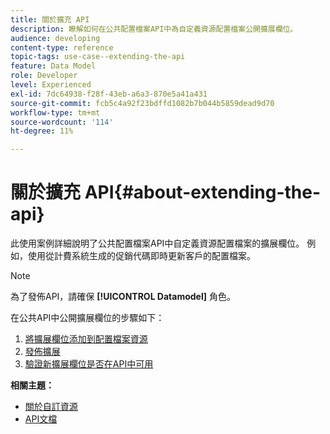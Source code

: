 ```yaml
---
title: 關於擴充 API
description: 瞭解如何在公共配置檔案API中為自定義資源配置檔案公開擴展欄位。
audience: developing
content-type: reference
topic-tags: use-case--extending-the-api
feature: Data Model
role: Developer
level: Experienced
exl-id: 7dc64938-f28f-43eb-a6a3-870e5a41a431
source-git-commit: fcb5c4a92f23bdffd1082b7b044b5859dead9d70
workflow-type: tm+mt
source-wordcount: '114'
ht-degree: 11%

---
```


# 關於擴充 API{#about-extending-the-api}

此使用案例詳細說明了公共配置檔案API中自定義資源配置檔案的擴展欄位。 例如，使用從計費系統生成的促銷代碼即時更新客戶的配置檔案。

>[!NOTE]
>
>為了發佈API，請確保 **[!UICONTROL Datamodel]** 角色。

在公共API中公開擴展欄位的步驟如下：

1. [將擴展欄位添加到配置檔案資源](../../developing/using/step-1--add-extension-fields-to-the-profile-resource.md)
1. [發佈擴展](../../developing/using/step-2--publish-the-extension.md)
1. [驗證新擴展欄位是否在API中可用](../../developing/using/step-3--verify-the-extension.md)

**相關主題：**

* [關於自訂資源](../../developing/using/data-model-concepts.md)
* [API文檔](../../api/using/get-started-apis.md)
